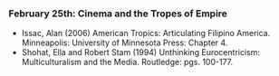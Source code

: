 ### February 25th: Cinema and the Tropes of Empire

- Issac, Alan (2006) American Tropics: Articulating Filipino America. Minneapolis: University of Minnesota Press: Chapter 4.
- Shohat, Ella and Robert Stam (1994) Unthinking Eurocentricism: Multiculturalism and the Media. Routledge: pgs. 100-177.
